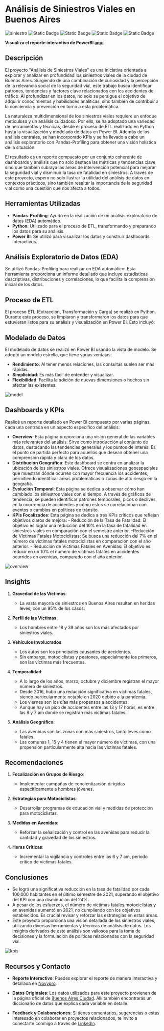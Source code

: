 # Análisis de Siniestros Viales en Buenos Aires

![siniestro](Imagenes/siniestro-viales-3.jpg)
![Static Badge](https://img.shields.io/badge/Python-gray?style=flat&logo=python)
![Static Badge](https://img.shields.io/badge/-Pandas-gray?style=flat&logo=pandas)
![Static Badge](https://img.shields.io/badge/Numpy-gray?style=flat&logo=Numpy)
![Static Badge](https://img.shields.io/badge/PowerBI-gray?style=flat&logo=PowerBI)

**Visualiza el reporte interactivo de PowerBI [aquí]()**

## Descripción

El proyecto "Análisis de Siniestros Viales" es una iniciativa orientada a explorar y analizar en profundidad los siniestros viales de la ciudad de Buenos Aires. Surgiendo de una combinación de curiosidad y la percepción de la relevancia social de la seguridad vial, este trabajo busca identificar patrones, tendencias y factores clave relacionados con los accidentes de tráfico. Al profundizar en los datos, no solo se persigue el objetivo de adquirir conocimientos y habilidades analíticas, sino también de contribuir a la conciencia y prevención en torno a esta problemática.

La naturaleza multidimensional de los siniestros viales requiere un enfoque meticuloso y un análisis cuidadoso. Por ello, se ha adoptado una variedad de herramientas y técnicas, desde el proceso de ETL realizado en Python hasta la visualización y modelado de datos en Power BI. Además de los análisis centrales, se han incorporado KPIs y se ha llevado a cabo un análisis exploratorio con Pandas-Profiling para obtener una visión holística de la situación.

El resultado es un reporte compuesto por un conjunto coherente de dashboards y análisis que no solo destaca las métricas y tendencias clave, sino que también subraya las áreas de intervención potencial para mejorar la seguridad vial y disminuir la tasa de fatalidad en siniestros. A través de este proyecto, espero no solo ilustrar la utilidad del análisis de datos en contextos prácticos, sino también resaltar la importancia de la seguridad vial como una cuestión que nos afecta a todos.

## Herramientas Utilizadas

- **Pandas-Profiling**: Ayudó en la realización de un análisis exploratorio de datos (EDA) automático.
- **Python**: Utilizado para el proceso de ETL, transformando y preparando los datos para su análisis.
- **Power BI**: Se utilizó para visualizar los datos y construir dashboards interactivos.

## Análisis Exploratorio de Datos (EDA)

Se utilizó Pandas-Profiling para realizar un EDA automático. Esta herramienta proporciona un informe detallado que incluye estadísticas descriptivas, distribuciones y correlaciones, lo que facilita la comprensión inicial de los datos.

## Proceso de ETL

El proceso ETL (Extracción, Transformación y Carga) se realizó en Python. Durante este proceso, se limpiaron y transformaron los datos para que estuvieran listos para su análisis y visualización en Power BI. Esto incluyó:


## Modelado de Datos

El modelado de datos se realizó en Power BI usando la vista de modelo. Se adoptó un modelo estrella, que tiene varias ventajas:

- **Rendimiento**: Al tener menos relaciones, las consultas suelen ser más rápidas.
- **Simplicidad**: Es más fácil de entender y visualizar.
- **Flexibilidad**: Facilita la adición de nuevas dimensiones o hechos sin afectar las existentes.

![model](Imagenes/data-model.jpeg)

## Dashboards y KPIs

Realicé un reporte detallado en Power BI compuesto por varias páginas, cada una centrada en un aspecto específico del análisis:

- **Overview**: Esta página proporciona una visión general de las variables más relevantes del análisis. Sirve como introducción al conjunto de datos, destacando las tendencias generales y los puntos de interés. Es el punto de partida perfecto para aquellos que desean obtener una comprensión rápida y clara de los datos.
- **Distribución Geográfica**: Este dashboard se centra en analizar la ubicación de los siniestros viales. Ofrece visualizaciones geoespaciales que muestran dónde ocurren con mayor frecuencia los accidentes, permitiendo identificar áreas problemáticas o zonas de alto riesgo en la geografía.
- **Evolución Temporal**: Esta página se dedica a observar cómo han cambiado los siniestros viales con el tiempo. A través de gráficos de tendencia, se pueden identificar patrones temporales, picos o declives en la ocurrencia de accidentes y cómo estos se correlacionan con eventos o cambios en políticas de tránsito.
- **KPIs Focalizados**: Esta página se dedica a tres KPIs críticos que reflejan objetivos claros de mejora:
        - Reducción de la Tasa de Fatalidad: El objetivo es lograr una reducción del 10% en la tasa de fatalidad en siniestros viales en comparación con el semestre anterior.
        -Reducción de Víctimas Fatales Motociclistas: Se busca una reducción del 7% en el número de víctimas fatales motociclistas en comparación con el año anterior.
        - Reducción de Víctimas Fatales en Avenidas: El objetivo es reducir en un 10% el número de víctimas fatales en accidentes ocurridos en avenidas, comparado con el año anterior. 

![overview](Imagenes/overview.jpeg)

## Insights

1. **Gravedad de las Víctimas**: 
    - La vasta mayoría de siniestros en Buenos Aires resultan en heridas leves, con un 95% de los casos.
    
2. **Perfil de las Víctimas**: 
    - Los hombres entre 18 y 39 años son los más afectados por siniestros viales.

3. **Vehículos Involucrados**: 
    - Los autos son los principales causantes de accidentes.    
    - Sin embargo, motociclistas y peatones, especialmente los primeros, son las víctimas más frecuentes.

4. **Temporalidad**:
   - A lo largo de los años, marzo, octubre y diciembre registran el mayor número de siniestros.
   - Desde 2016, hubo una reducción significativa en víctimas fatales, siendo particularmente notable en 2020 debido a la pandemia.
   - Los viernes son los días más propensos a accidentes.
   - Aunque hay un pico de accidentes entre las 13 y 17 horas, es entre las 6 y 7 am donde se registran más víctimas fatales.

5. **Análisis Geográfico**:
   - Las avenidas son las zonas con más siniestros, tanto leves como fatales.
   - Las comunas 1, 15 y 4 tienen el mayor número de víctimas, con una propensión particularmente alta hacia las víctimas fatales.

## Recomendaciones

1. **Focalización en Grupos de Riesgo**: 
    - Implementar campañas de concientización dirigidas específicamente a hombres jóvenes.

2. **Estrategias para Motociclistas**: 
    - Desarrollar programas de educación vial y medidas de protección para motociclistas.

3. **Medidas en Avenidas**: 
    - Reforzar la señalización y control en las avenidas para reducir la cantidad y gravedad de los siniestros.

4. **Horas Críticas**: 
    - Incrementar la vigilancia y controles entre las 6 y 7 am, período crítico de víctimas fatales.

## Conclusiones

- Se logró una significativa reducción en la tasa de fatalidad por cada 100,000 habitantes en el último semestre de 2021, superando el objetivo del KPI con una disminución del 24%.
- A pesar de los esfuerzos, el número de víctimas fatales motociclistas y en avenidas aumentó en 2021, no cumpliendo con los objetivos establecidos. Es crucial revisar y reforzar las estrategias en estas áreas.
- Este proyecto proporciona una visión detallada de los siniestros viales, utilizando diversas herramientas y técnicas de análisis de datos. Los insights derivados de este análisis son valiosos para la toma de decisiones y la formulación de políticas relacionadas con la seguridad vial.


![kpis](Imagenes/kpis.jpeg)


## Recursos y Contacto

- **Reporte Interactivo**: Puedes explorar el reporte de manera interactiva y detallada en [Novypro](<enlace_novypro_aquí>).

- **Datos Originales**: Los datos utilizados para este proyecto provienen de la página oficial de [Buenos Aires Ciudad](https://data.buenosaires.gob.ar/dataset/victimas-siniestros-viales). Allí también encontrarás un diccionario de datos que explica cada variable en detalle.

- **Feedback y Colaboraciones**: Si tienes comentarios, sugerencias o estás interesado en colaborar en proyectos relacionados, te invito a conectarte conmigo a través de [LinkedIn](https://www.linkedin.com/in/kimberly-negrette/).
